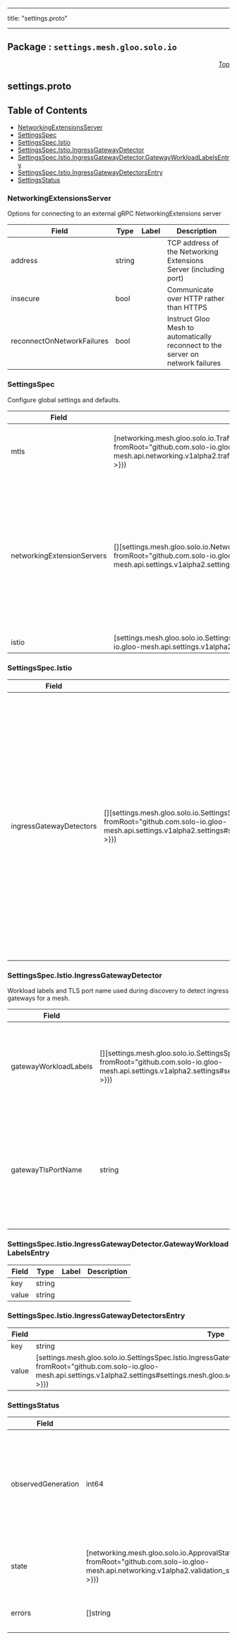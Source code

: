
---

title: "settings.proto"

---

## Package : `settings.mesh.gloo.solo.io`



<a name="top"></a>

<a name="API Reference for settings.proto"></a>
<p align="right"><a href="#top">Top</a></p>

## settings.proto


## Table of Contents
  - [NetworkingExtensionsServer](#settings.mesh.gloo.solo.io.NetworkingExtensionsServer)
  - [SettingsSpec](#settings.mesh.gloo.solo.io.SettingsSpec)
  - [SettingsSpec.Istio](#settings.mesh.gloo.solo.io.SettingsSpec.Istio)
  - [SettingsSpec.Istio.IngressGatewayDetector](#settings.mesh.gloo.solo.io.SettingsSpec.Istio.IngressGatewayDetector)
  - [SettingsSpec.Istio.IngressGatewayDetector.GatewayWorkloadLabelsEntry](#settings.mesh.gloo.solo.io.SettingsSpec.Istio.IngressGatewayDetector.GatewayWorkloadLabelsEntry)
  - [SettingsSpec.Istio.IngressGatewayDetectorsEntry](#settings.mesh.gloo.solo.io.SettingsSpec.Istio.IngressGatewayDetectorsEntry)
  - [SettingsStatus](#settings.mesh.gloo.solo.io.SettingsStatus)







<a name="settings.mesh.gloo.solo.io.NetworkingExtensionsServer"></a>

### NetworkingExtensionsServer
Options for connecting to an external gRPC NetworkingExtensions server


| Field | Type | Label | Description |
| ----- | ---- | ----- | ----------- |
| address | string |  | TCP address of the Networking Extensions Server (including port) |
  | insecure | bool |  | Communicate over HTTP rather than HTTPS |
  | reconnectOnNetworkFailures | bool |  | Instruct Gloo Mesh to automatically reconnect to the server on network failures |
  





<a name="settings.mesh.gloo.solo.io.SettingsSpec"></a>

### SettingsSpec
Configure global settings and defaults.


| Field | Type | Label | Description |
| ----- | ---- | ----- | ----------- |
| mtls | [networking.mesh.gloo.solo.io.TrafficPolicySpec.MTLS]({{< versioned_link_path fromRoot="github.com.solo-io.gloo-mesh.api.networking.v1alpha2.traffic_policy#networking.mesh.gloo.solo.io.TrafficPolicySpec.MTLS" >}}) |  | Configure default mTLS settings for TrafficTargets (MTLS declared in TrafficPolicies take precedence) |
  | networkingExtensionServers | [][settings.mesh.gloo.solo.io.NetworkingExtensionsServer]({{< versioned_link_path fromRoot="github.com.solo-io.gloo-mesh.api.settings.v1alpha2.settings#settings.mesh.gloo.solo.io.NetworkingExtensionsServer" >}}) | repeated | Configure Gloo Mesh networking to communicate with one or more external gRPC NetworkingExtensions servers. Updates will be applied by the servers in the order they are listed (servers towards the end of the list take precedence). Note: Extension Servers have full write access to the output objects written by Gloo Mesh. |
  | istio | [settings.mesh.gloo.solo.io.SettingsSpec.Istio]({{< versioned_link_path fromRoot="github.com.solo-io.gloo-mesh.api.settings.v1alpha2.settings#settings.mesh.gloo.solo.io.SettingsSpec.Istio" >}}) |  | Istio-specific discovery settings |
  





<a name="settings.mesh.gloo.solo.io.SettingsSpec.Istio"></a>

### SettingsSpec.Istio



| Field | Type | Label | Description |
| ----- | ---- | ----- | ----------- |
| ingressGatewayDetectors | [][settings.mesh.gloo.solo.io.SettingsSpec.Istio.IngressGatewayDetectorsEntry]({{< versioned_link_path fromRoot="github.com.solo-io.gloo-mesh.api.settings.v1alpha2.settings#settings.mesh.gloo.solo.io.SettingsSpec.Istio.IngressGatewayDetectorsEntry" >}}) | repeated | Ingress gateway detectors for each cluster. The key to the map is either a k8s cluster name or the wildcard `*` meaning all clusters. If an entry is found for a given cluster, it will be used. Otherwise, the wildcard entry will be used if it exists. Lastly, we will fall back to the default values. |
  





<a name="settings.mesh.gloo.solo.io.SettingsSpec.Istio.IngressGatewayDetector"></a>

### SettingsSpec.Istio.IngressGatewayDetector
Workload labels and TLS port name used during discovery to detect ingress gateways for a mesh.


| Field | Type | Label | Description |
| ----- | ---- | ----- | ----------- |
| gatewayWorkloadLabels | [][settings.mesh.gloo.solo.io.SettingsSpec.Istio.IngressGatewayDetector.GatewayWorkloadLabelsEntry]({{< versioned_link_path fromRoot="github.com.solo-io.gloo-mesh.api.settings.v1alpha2.settings#settings.mesh.gloo.solo.io.SettingsSpec.Istio.IngressGatewayDetector.GatewayWorkloadLabelsEntry" >}}) | repeated | The workload labels used during discovery to detect ingress gateways for a mesh. If not specified, will default to `{"istio": "ingressgateway"}`. |
  | gatewayTlsPortName | string |  | The name of the TLS port used to detect ingress gateways. Services must have a port with this name in order to be recognized as an ingress gateway during discovery. If not specified, will default to `tls`. |
  





<a name="settings.mesh.gloo.solo.io.SettingsSpec.Istio.IngressGatewayDetector.GatewayWorkloadLabelsEntry"></a>

### SettingsSpec.Istio.IngressGatewayDetector.GatewayWorkloadLabelsEntry



| Field | Type | Label | Description |
| ----- | ---- | ----- | ----------- |
| key | string |  |  |
  | value | string |  |  |
  





<a name="settings.mesh.gloo.solo.io.SettingsSpec.Istio.IngressGatewayDetectorsEntry"></a>

### SettingsSpec.Istio.IngressGatewayDetectorsEntry



| Field | Type | Label | Description |
| ----- | ---- | ----- | ----------- |
| key | string |  |  |
  | value | [settings.mesh.gloo.solo.io.SettingsSpec.Istio.IngressGatewayDetector]({{< versioned_link_path fromRoot="github.com.solo-io.gloo-mesh.api.settings.v1alpha2.settings#settings.mesh.gloo.solo.io.SettingsSpec.Istio.IngressGatewayDetector" >}}) |  |  |
  





<a name="settings.mesh.gloo.solo.io.SettingsStatus"></a>

### SettingsStatus



| Field | Type | Label | Description |
| ----- | ---- | ----- | ----------- |
| observedGeneration | int64 |  | The most recent generation observed in the the Settings metadata. If the observedGeneration does not match generation, the controller has not processed the most recent version of this resource. |
  | state | [networking.mesh.gloo.solo.io.ApprovalState]({{< versioned_link_path fromRoot="github.com.solo-io.gloo-mesh.api.networking.v1alpha2.validation_state#networking.mesh.gloo.solo.io.ApprovalState" >}}) |  | The state of the overall resource. It will only show accepted if no processing errors encountered. |
  | errors | []string | repeated | Any errors encountered while processing Settings object. |
  




 <!-- end messages -->

 <!-- end enums -->

 <!-- end HasExtensions -->

 <!-- end services -->

